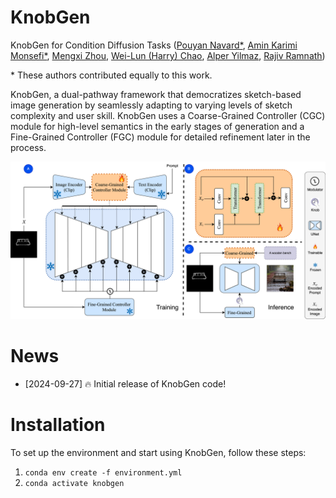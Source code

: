 # KnobGen

KnobGen for Condition Diffusion Tasks ([Pouyan Navard*](https://www.linkedin.com/in/pouyan-boreshnavard/), [Amin Karimi Monsefi*](https://7amin.github.io/), [Mengxi Zhou](https://www.linkedin.com/in/mengxi-zhou-23a10b289/), [Wei-Lun (Harry) Chao](https://sites.google.com/view/wei-lun-harry-chao/home), [Alper Yilmaz](https://ceg.osu.edu/people/yilmaz.15), [Rajiv Ramnath](https://cse.osu.edu/people/ramnath.6))

\* These authors contributed equally to this work. 


KnobGen, a dual-pathway framework that democratizes sketch-based image generation by seamlessly adapting to varying levels of sketch complexity and user skill. KnobGen uses a Coarse-Grained Controller (CGC) module for high-level semantics in the early stages of generation and a Fine-Grained Controller (FGC) module for detailed refinement later in the process.


![KnobGen Architecture](misc/KnobGen.png)

# News

- [2024-09-27] 🔥 Initial release of KnobGen code!

# Installation
To set up the environment and start using KnobGen, follow these steps:


1. `conda env create -f environment.yml`
2. `conda activate knobgen`
